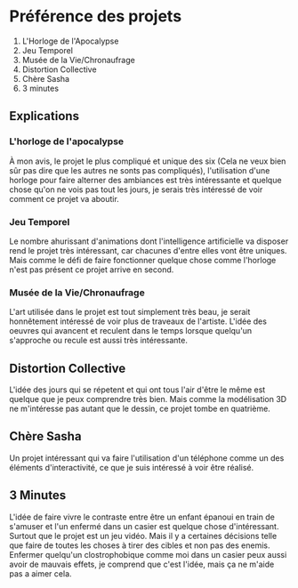 # Préférence des projets

1. L'Horloge de l'Apocalypse
2. Jeu Temporel
3. Musée de la Vie/Chronaufrage
4. Distortion Collective
5. Chère Sasha
6. 3 minutes

## Explications

### L'horloge de l'apocalypse

À mon avis, le projet le plus compliqué et unique des six (Cela ne veux bien sûr pas dire que les autres ne sonts pas compliqués), l'utilisation d'une horloge pour faire alterner des ambiances est très intéressante et quelque chose qu'on ne vois pas tout les jours, je serais très intéressé de voir comment ce projet va aboutir.

### Jeu Temporel

Le nombre ahurissant d'animations dont l'intelligence artificielle va disposer rend le projet très intéressant, car chacunes d'entre elles vont être uniques. Mais comme le défi de faire fonctionner quelque chose comme l'horloge n'est pas présent ce projet arrive en second.

### Musée de la Vie/Chronaufrage

L'art utilisée dans le projet est tout simplement très beau, je serait honnêtement intéressé de voir plus de traveaux de l'artiste. L'idée des oeuvres qui avancent et reculent dans le temps lorsque quelqu'un s'approche ou recule est aussi très intéressante. 

## Distortion Collective

L'idée des jours qui se répetent et qui ont tous l'air d'être le même est quelque que je peux comprendre très bien. Mais comme la modélisation 3D ne m'intéresse pas autant que le dessin, ce projet tombe en quatrième.

## Chère Sasha

Un projet intéressant qui va faire l'utilisation d'un téléphone comme un des éléments d'interactivité, ce que je suis intéressé à voir être réalisé.

## 3 Minutes

L'idée de faire vivre le contraste entre être un enfant épanoui en train de s'amuser et l'un enfermé dans un casier est quelque chose d'intéressant. Surtout que le projet est un jeu vidéo. Mais il y a certaines décisions telle que faire de toutes les choses à tirer des cibles et non pas des enemis. Enfermer quelqu'un clostrophobique comme moi dans un casier peux aussi avoir de mauvais effets, je comprend que c'est l'idée, mais ça ne m'aide pas a aimer cela.
